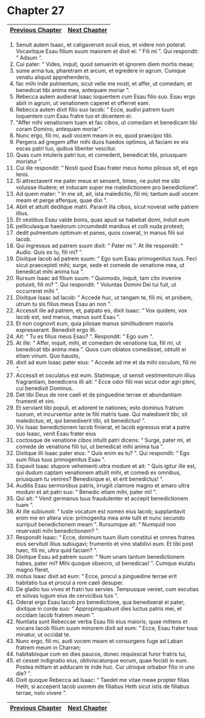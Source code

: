 # Chapter 27
| [Previous Chapter](Chapter%2026.md)| [Next Chapter](Chapter%2028.md) |
| --- | --- |
1. Senuit autem Isaac, et caligaverunt oculi eius, et videre non poterat. Vocavitque Esau filium suum maiorem et dixit ei: “ Fili mi ”. Qui respondit: “ Adsum ”.
2. Cui pater: “ Vides, inquit, quod senuerim et ignorem diem mortis meae;
3. sume arma tua, pharetram et arcum, et egredere in agrum. Cumque venatu aliquid apprehenderis,
4. fac mihi inde pulmentum, sicut velle me nosti, et affer, ut comedam; et benedicat tibi anima mea, antequam moriar ”.
5. Rebecca autem audierat Isaac loquentem cum Esau filio suo. Esau ergo abiit in agrum, ut venationem caperet et offerret eam.
6. Rebecca autem dixit filio suo Iacob: “ Ecce, audivi patrem tuum loquentem cum Esau fratre tuo et dicentem ei:
7. "Affer mihi venationem tuam et fac cibos, ut comedam et benedicam tibi coram Domino, antequam moriar".
8. Nunc ergo, fili mi, audi vocem meam in eo, quod praecipio tibi.
9. Pergens ad gregem affer mihi duos haedos optimos, ut faciam ex eis escas patri tuo, quibus libenter vescitur.
10. Quas cum intuleris patri tuo, et comederit, benedicat tibi, priusquam moriatur ”.
11. Cui ille respondit: “ Nosti quod Esau frater meus homo pilosus sit, et ego lenis.
12. Si attrectaverit me pater meus et senserit, timeo, ne putet me sibi voluisse illudere; et inducam super me maledictionem pro benedictione”.
13. Ad quem mater: “ In me sit, ait, ista maledictio, fili mi; tantum audi vocem meam et perge afferque, quae dixi ”.
14. Abiit et attulit deditque matri. Paravit illa cibos, sicut noverat velle patrem illius.
15. Et vestibus Esau valde bonis, quas apud se habebat domi, induit eum
16. pelliculasque haedorum circumdedit manibus et colli nuda protexit;
17. dedit pulmentum optimum et panes, quos coxerat, in manus filii sui Iacob.
18. Qui ingressus ad patrem suum dixit: “ Pater mi ”. At ille respondit: “ Audio. Quis es tu, fili mi? ”.
19. Dixitque Iacob ad patrem suum: “ Ego sum Esau primogenitus tuus. Feci sicut praecepisti mihi; surge, sede et comede de venatione mea, ut benedicat mihi anima tua ”.
20. Rursum Isaac ad filium suum: “ Quomodo, inquit, tam cito invenire potuisti, fili mi? ”. Qui respondit: “ Voluntas Domini Dei tui fuit, ut occurreret mihi ”.
21. Dixitque Isaac ad Iacob: “ Accede huc, ut tangam te, fili mi, et probem, utrum tu sis filius meus Esau an non ”.
22. Accessit ille ad patrem, et, palpato eo, dixit Isaac: “ Vox quidem, vox Iacob est, sed manus, manus sunt Esau ”.
23. Et non cognovit eum, quia pilosae manus similitudinem maioris expresserant. Benedixit ergo illi.
24. Ait: “ Tu es filius meus Esau? ”. Respondit: “ Ego sum ”.
25. At ille: “ Affer, inquit, mihi, et comedam de venatione tua, fili mi, ut benedicat tibi anima mea ”. Quos cum oblatos comedisset, obtulit ei etiam vinum. Quo hausto,
26. dixit ad eum Isaac pater eius: “ Accede ad me et da mihi osculum, fili mi ”.
27. Accessit et osculatus est eum. Statimque, ut sensit vestimentorum illius fragrantiam, benedicens illi ait:
“ Ecce odor filii mei
sicut odor agri pleni,
cui benedixit Dominus.
28. Det tibi Deus de rore caeli
et de pinguedine terrae
et abundantiam frumenti et vini.
29. Et serviant tibi populi,
et adorent te nationes;
esto dominus fratrum tuorum,
et incurventur ante te filii matris tuae.
Qui maledixerit tibi, sit maledictus;
et, qui benedixerit tibi, sit benedictus! ”.
30. Vix Isaac benedictionem Iacob finierat, et Iacob egressus erat a patre suo Isaac, venit Esau frater eius
31. coctosque de venatione cibos intulit patri dicens: “ Surge, pater mi, et comede de venatione filii tui, ut benedicat mihi anima tua ”.
32. Dixitque illi Isaac pater eius: “ Quis enim es tu? ”. Qui respondit: “ Ego sum filius tuus primogenitus Esau ”.
33. Expavit Isaac stupore vehementi ultra modum et ait: “ Quis igitur ille est, qui dudum captam venationem attulit mihi, et comedi ex omnibus, priusquam tu venires? Benedixique ei, et erit benedictus! ”.
34. Auditis Esau sermonibus patris, irrugiit clamore magno et amaro ultra modum et ait patri suo: “ Benedic etiam mihi, pater mi! ”.
35. Qui ait: “ Venit germanus tuus fraudulenter et accepit benedictionem tuam ”.
36. At ille subiunxit: “ Iuste vocatum est nomen eius Iacob; supplantavit enim me en altera vice: primogenita mea ante tulit et nunc secundo surripuit benedictionem meam ”.
Rursumque ait: “ Numquid non reservasti mihi benedictionem? ”.
37. Respondit Isaac: “ Ecce, dominum tuum illum constitui et omnes fratres eius servituti illius subiugavi; frumento et vino stabilivi eum. Et tibi post haec, fili mi, ultra quid faciam? ”.
38. Dixitque Esau ad patrem suum: “ Num unam tantum benedictionem habes, pater mi? Mihi quoque obsecro, ut benedicas! ”. Cumque eiulatu magno fleret,
39. motus Isaac dixit ad eum:
“ Ecce, procul a pinguedine terrae erit habitatio tua
et procul a rore caeli desuper.
40. De gladio tuo vives
et fratri tuo servies.
Tempusque veniet, cum excutias
et solvas iugum eius de cervicibus tuis ”.
41. Oderat ergo Esau Iacob pro benedictione, qua benedixerat ei pater, dixitque in corde suo: “ Appropinquabunt dies luctus patris mei, et occidam Iacob fratrem meum ”.
42. Nuntiata sunt Rebeccae verba Esau filii eius maioris, quae mittens et vocans Iacob filium suum minorem dixit ad eum: “ Ecce, Esau frater tuus minatur, ut occidat te.
43. Nunc ergo, fili mi, audi vocem meam et consurgens fuge ad Laban fratrem meum in Charran;
44. habitabisque cum eo dies paucos, donec requiescat furor fratris tui,
45. et cesset indignatio eius, obliviscaturque eorum, quae fecisti in eum. Postea mittam et adducam te inde huc. Cur utroque orbabor filio in uno die? ”.
46. Dixit quoque Rebecca ad Isaac: “ Taedet me vitae meae propter filias Heth; si acceperit Iacob uxorem de filiabus Heth sicut istis de filiabus terrae, nolo vivere ”.

| [Previous Chapter](Chapter%2026.md)| [Next Chapter](Chapter%2028.md) |
| --- | --- |